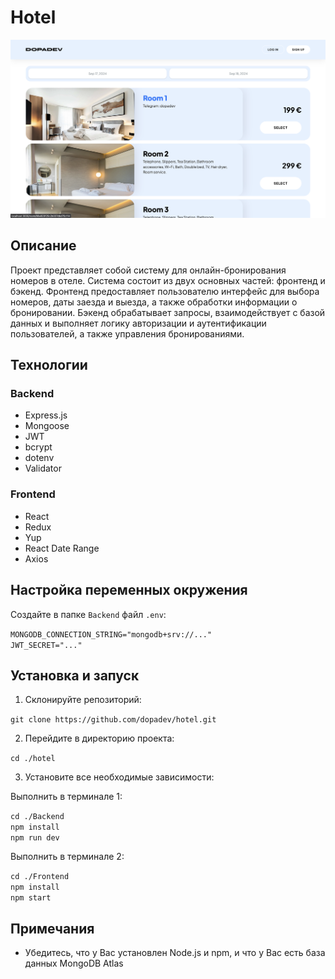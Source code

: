 # Hotel

![Hotel preview](https://github.com/dopadev/hotel/raw/main/preview/hotel.png)

## Описание

Проект представляет собой систему для онлайн-бронирования номеров в отеле. Система состоит из двух основных частей: фронтенд и бэкенд. Фронтенд предоставляет пользователю интерфейс для выбора номеров, даты заезда и выезда, а также обработки информации о бронировании. Бэкенд обрабатывает запросы, взаимодействует с базой данных и выполняет логику авторизации и аутентификации пользователей, а также управления бронированиями.

## Технологии

### Backend

- Express.js
- Mongoose
- JWT
- bcrypt
- dotenv
- Validator

### Frontend

- React
- Redux
- Yup
- React Date Range
- Axios

## Настройка переменных окружения

Создайте в папке `Backend` файл `.env`:

`MONGODB_CONNECTION_STRING="mongodb+srv://..."`  
`JWT_SECRET="..."`

## Установка и запуск

1. Склонируйте репозиторий:

`git clone https://github.com/dopadev/hotel.git`

2. Перейдите в директорию проекта:

`cd ./hotel`

3. Установите все необходимые зависимости:

Выполнить в терминале 1:

`cd ./Backend`  
`npm install`  
`npm run dev`

Выполнить в терминале 2:

`cd ./Frontend`  
`npm install`  
`npm start`

## Примечания

- Убедитесь, что у Вас установлен Node.js и npm, и что у Вас есть база данных MongoDB Atlas
